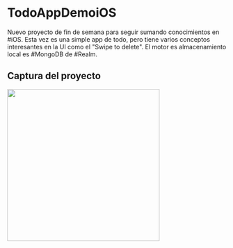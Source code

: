 # TodoAppDemoiOS
Nuevo proyecto de fin de semana para seguir sumando conocimientos en #iOS. Esta vez es una simple app de todo, pero tiene varios conceptos interesantes en la UI como el "Swipe to delete". El motor es almacenamiento local es #MongoDB de #Realm.

## Captura del proyecto
<img src="https://github.com/mbove77/TodoAppDemoiOS/blob/main/screenshots/task-app.gif" width="350" />

